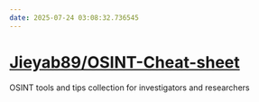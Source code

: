 ```yaml
---
date: 2025-07-24 03:08:32.736545
---
```


# [Jieyab89/OSINT-Cheat-sheet](https://github.com/Jieyab89/OSINT-Cheat-sheet)

OSINT tools and tips collection for investigators and researchers